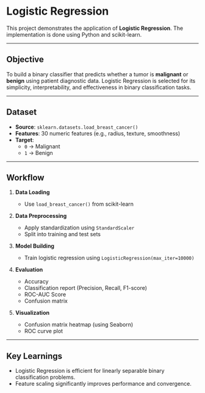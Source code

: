 # Logistic Regression

This project demonstrates the application of **Logistic Regression**. The implementation is done using Python and scikit-learn.

---

## Objective

To build a binary classifier that predicts whether a tumor is **malignant** or **benign** using patient diagnostic data. Logistic Regression is selected for its simplicity, interpretability, and effectiveness in binary classification tasks.

---

## Dataset

- **Source**: `sklearn.datasets.load_breast_cancer()`
- **Features**: 30 numeric features (e.g., radius, texture, smoothness)
- **Target**: 
  - `0` → Malignant  
  - `1` → Benign

---

## Workflow

1. **Data Loading**
   - Use `load_breast_cancer()` from scikit-learn
2. **Data Preprocessing**
   - Apply standardization using `StandardScaler`
   - Split into training and test sets
   
3. **Model Building**
   - Train logistic regression using `LogisticRegression(max_iter=10000)`
4. **Evaluation**
   - Accuracy
   - Classification report (Precision, Recall, F1-score)
   - ROC-AUC Score
   - Confusion matrix
5. **Visualization**
   - Confusion matrix heatmap (using Seaborn)
   - ROC curve plot

---



## Key Learnings

- Logistic Regression is efficient for linearly separable binary classification problems.
- Feature scaling significantly improves performance and convergence.




